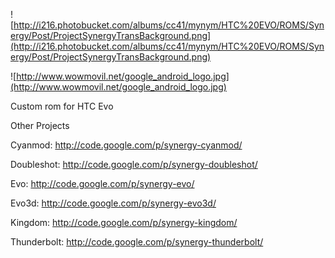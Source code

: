 ![http://i216.photobucket.com/albums/cc41/mynym/HTC%20EVO/ROMS/Synergy/Post/ProjectSynergyTransBackground.png](http://i216.photobucket.com/albums/cc41/mynym/HTC%20EVO/ROMS/Synergy/Post/ProjectSynergyTransBackground.png)

![http://www.wowmovil.net/google_android_logo.jpg](http://www.wowmovil.net/google_android_logo.jpg)

Custom rom for HTC Evo

Other Projects

Cyanmod: http://code.google.com/p/synergy-cyanmod/

Doubleshot: http://code.google.com/p/synergy-doubleshot/

Evo: http://code.google.com/p/synergy-evo/

Evo3d: http://code.google.com/p/synergy-evo3d/

Kingdom: http://code.google.com/p/synergy-kingdom/

Thunderbolt: http://code.google.com/p/synergy-thunderbolt/